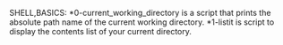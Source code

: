 SHELL,BASICS:
*0-current_working_directory is a script that prints the absolute path name of the current working directory.
*1-listit is script to display the contents list of your current directory.
